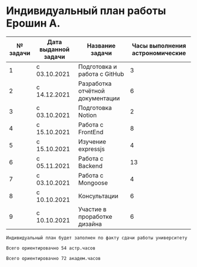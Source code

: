 # Индивидуальный план работы Ерошин А.

|№ задачи   | Дата выданной задачи  | Название задачи  | Часы выполнения астрономические  |
| ------------ | ------------ | ------------ | ------------ |
| 1 | с 03.10.2021 | Подготовка и работа с GitHub |  3 |
| 2 | с 14.12.2021 | Разработка отчётной документации |  6  |
| 3 | с 03.10.2021 | Подготовка Notion |  2  |
| 4 | с 15.10.2021 | Работа с FrontEnd |  8  |
| 5 | с 15.10.2021 | Изучение expressjs |  4  |
| 6 | с 05.11.2021 | Работа с Backend |  13  |
| 7 | с 03.10.2021 | Работа с Mongoose |  4  |
| 8 | с 10.10.2021 | Консультации |  6  |
| 9 | с 10.10.2021 | Участие в проработке дизайна |  6  |


`Индивидуальный план будет заполнен по факту сдачи работы университету`

`Всего ориентировачно 54 астр.часов `

`Всего ориентировачно 72 академ.часов `
